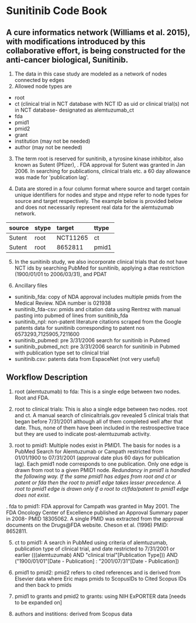 #  Sunitinib Code Book

## A cure informatics network (Williams et al. 2015), with modifications introduced by this collaborative effort, is being constructed for the anti-cancer biological, Sunitinib. 

1. The data in this case study are modeled as a network of nodes connected by edges
2. Allowed node types are
  * root
  * ct (clinical trial in NCT database with NCT ID as uid or clinical trial(s) not in NCT database- designated as alemtuzumab_ct
  * fda
  * pmid1
  * pmid2
  * grant
  * institution (may not be needed)
  * author (may not be needed)

3. The term root is reserved for sunitinib, a tyrosine kinase inhibitor, also known as Sutent (Pfizer), . FDA approval for Sutent was granted in Jan 2006. In searching for publications, clinical trials etc. a 60 day allowance was made for 'publication lag'.

4. Data are stored in a four column format where source and target contain unique identifiers for nodes and stype and ntype refer to node types for source and target respectively. The example below  is provided below and does not necessarily represent real data for the alemtuzumab network.

| source | stype | target   | ttype |
|  :---  | :---  | :---     | :---  |
| Sutent | root  | NCT11265 | ct    |
| Sutent | root  | 8652811  | pmid1 |

5. In the sunitinib study, we also incorporate clinical trials that do not have NCT ids by searching PubMed for sunitinib, applying a dtae restriction (1900/01/01 to 2006/03/31), and PDAT

6. Ancillary files
  * sunitinib_fda: copy of NDA approval includes multiple pmids from the Medical Review. NDA number is 021938
  * sunitinib_fda-csv: pmids and citation data using Rentrez with manual pasting into pubmed of lines from sunitinib_fda
  * sunitinib_npl: non-patent literature citations scraped from the Google patents data for sunitinib corresponding to patent nos 6573293,7125905,7211600
  * sunitinib_pubmed: pre 3/31/2006 search for sunitinib in Pubmed
  * sunitinib_pubmed_nct: pre 3/31/2006 search for sunitinib in Pubmed with publication type set to clinical trial
  * sunitinib.csv: patents data from EspaceNet (not very useful)

## Workflow Description

1. root (alemtuzumab) to fda: This is a single edge between two nodes. Root and FDA.
2. root to clinical trials: This is also a single edge between two nodes. root and ct. A manual search of clinicaltrials.gov revealed 5 clinical trials that began before 7/31/2001 
although all of them completed well after that date. Thus, none of them have been included in the restrospective trace but they are used to indicate post-alemtuzumab activity. 

3. root to pmid1: Multiple nodes exist in PMID1. The basis for nodes is a PubMed Search for Alemtuzumab or Campath restricted from 01/01/1900 to 07/31/2001 (approval date plus
60 days for publication lag). Each pmid1 node corresponds to one publication. Only one edge is drawn from root to a given PMID1 node. *Redundancy in pmid1 is handled the following way. If the same pmid1 has edges from root and ct or patent or fda 
then the root to pmid1 edge takes lesser precedence. A root to pmid1 edge is drawn only if a root to ct/fda/patent to pmid1 edge does not exist.*

. fda to pmid1:  FDA approval for Campath was granted in May 2001. The FDA Oncology Center of  Excellence published an Approval Summary paper in 2008- PMID 18305062. A single 
PMID was  extracted from the approval documents on the Drugs@FDA website. Cheson et al. (1996) PMID: 8652811. 

5. ct to pmid1: A  search in PubMed using criteria of alemtuzumab, publication type of clinical trial, and date restricted to 7/31/2001 or earlier (((alemtuzumab) AND "clinical trial"[Publication Type])) AND ("1900/01/01"[Date - Publication] : "2001/07/31"[Date - Publication]) 

6. pmid1 to pmid2: pmid2 refers to cited references and is derived from Elsevier data where Eric maps pmids to ScopusIDs to Cited Scopus IDs and then back to pmids

7. pmid1 to grants and pmid2 to grants: using NIH ExPORTER data [needs to be expanded on]

8. authors and institions: derived from Scopus data
 











